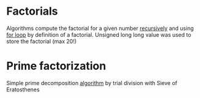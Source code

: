 # Factorials

Algorithms compute the factorial for a given number [recursively](/math/factorial_recur.cpp) and using [for loop](/math/factorial_loop.cpp) by definition of a factorial. Unsigned long long value was used to store the factorial (max 20!)

# Prime factorization
Simple prime decomposition [algorithm](/math/factorize.cpp) by trial division with Sieve of Eratosthenes